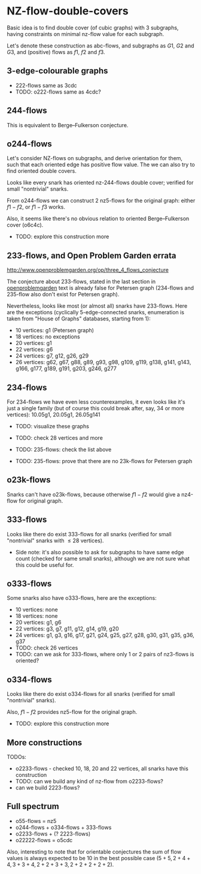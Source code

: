 # NZ-flow-double-covers

Basic idea is to find double cover (of cubic graphs) with 3 subgraphs, having constraints on minimal nz-flow value for each subgraph.

Let's denote these construction as abc-flows, and subgraphs as $G1$, $G2$ and $G3$, and (positive) flows as $f1$, $f2$ and $f3$.

## 3-edge-colourable graphs

- 222-flows same as 3cdc
- TODO: o222-flows same as 4cdc?

## 244-flows

This is equivalent to Berge&ndash;Fulkerson conjecture.

## o244-flows

Let's consider NZ-flows on subgraphs, and derive orientation for them, such that each oriented edge has positive flow value. The we can also try to find oriented double covers.

Looks like every snark has oriented nz-244-flows double cover; verified for small "nontrivial" snarks.

From o244-flows we can construct 2 nz5-flows for the original graph: either $f1 - f2$, or $f1 - f3$ works.

Also, it seems like there's no obvious relation to oriented Berge&ndash;Fulkerson cover (o6c4c).

- TODO: explore this construction more

## 233-flows, and Open Problem Garden errata

http://www.openproblemgarden.org/op/three_4_flows_conjecture

The conjecture about 233-flows, stated in the last section in [openproblemgarden](http://www.openproblemgarden.org/op/three_4_flows_conjecture) text is already false for Petersen graph (234-flows and 235-flow also don't exist for Petersen graph).

Nevertheless, looks like most (or almost all) snarks have 233-flows. Here are the exceptions (cyclically 5-edge-connected snarks, enumeration is taken from "House of Graphs" databases, starting from 1):

- 10 vertices: g1 (Petersen graph)
- 18 vertices: no exceptions
- 20 vertices: g1
- 22 vertices: g6
- 24 vertices: g7, g12, g26, g29
- 26 vertices: g62, g67, g88, g89, g93, g98, g109, g119, g138, g141, g143, g166, g177, g189, g191, g203, g246, g277

## 234-flows

For 234-flows we have even less counterexamples, it even looks like it's just a single family (but of course this could break after, say, 34 or more vertices): 10.05g1, 20.05g1, 26.05g141

- TODO: visualize these graphs
- TODO: check 28 vertices and more

- TODO: 235-flows: check the list above
- TODO: 235-flows: prove that there are no 23k-flows for Petersen graph

## o23k-flows

Snarks can't have o23k-flows, because otherwise $f1-f2$ would give a nz4-flow for original graph.

## 333-flows

Looks like there do exist 333-flows for all snarks (verified for small "nontrivial" snarks with $\le 28$ vertices).

- Side note: it's also possible to ask for subgraphs to have same edge count (checked for same small snarks), although we are not sure what this could be useful for.

## o333-flows

Some snarks also have o333-flows, here are the exceptions:
- 10 vertices: none
- 18 vertices: none
- 20 vertices: g1, g6
- 22 vertices: g3, g7, g11, g12, g14, g19, g20
- 24 vertices: g1, g3, g16, g17, g21, g24, g25, g27, g28, g30, g31, g35, g36, g37
- TODO: check 26 vertices
- TODO: can we ask for 333-flows, where only 1 or 2 pairs of nz3-flows is oriented?

## o334-flows

Looks like there do exist o334-flows for all snarks (verified for small "nontrivial" snarks).

Also, $f1 - f2$ provides nz5-flow for the original graph.

- TODO: explore this construction more

## More constructions

TODOs:
- o2233-flows - checked 10, 18, 20 and 22 vertices, all snarks have this construction
- TODO: can we build any kind of nz-flow from o2233-flows?
- can we build 2223-flows?

## Full spectrum

- o55-flows = nz5
- o244-flows + o334-flows + 333-flows
- o2233-flows + (? 2223-flows)
- o22222-flows = o5cdc

Also, interesting to note that for orientable conjectures the sum of flow values is always expected to be 10 in the best possible case ($5+5, 2+4+4, 3+3+4, 2+2+3+3, 2+2+2+2+2$).
